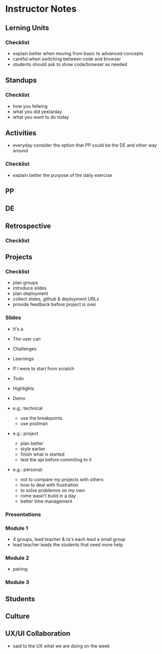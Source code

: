 
# Instructor Notes

## Lerning Units

### Checklist

- explain better when moving from basic to advanced concepts
- careful when switching between code and browser
- students should ask to show code/browser as needed

## Standups

### Checklist

- how you felleing
- what you did yestarday
- what you want to do today

## Activities

- everyday consider the option that PP could be the DE and other way around

### Checklist

- explain better the purpose of the daily exercise

## PP

## DE

## Retrospective

### Checklist

## Projects

### Checklist

- plan groups
- introduce slides
- plan deployment
- collect slides, github & deployment URLs
- provide feedback before project is over

### Slides

- It's a
- The user can
- Challenges
- Learnings
- If I were to start from scratch
- Todo
- Highlights
- Demo

- e.g.: technical
  - use the breakpoints
  - use postman

- e.g.: project
  - plan better
  - style earlier
  - finish what is started
  - test the api before commiting to it

- e.g.: personal:
  - not to compare my projects with others
  - how to deal with frustration
  - to solve problemss on my own
  - rome wasn't build in a day
  - better time management

### Presentations

### Module 1

- 4 groups, lead teacher & ta's each lead a small group
- lead teacher leads the students that need more help

### Module 2

- pairing

### Module 3

## Students

## Culture

## UX/UI Collaboration

- said to the UX what we are doing on the week